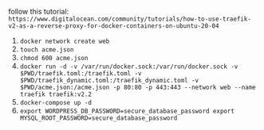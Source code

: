 follow this tutorial: `https://www.digitalocean.com/community/tutorials/how-to-use-traefik-v2-as-a-reverse-proxy-for-docker-containers-on-ubuntu-20-04`

1. `docker network create web`
2. `touch acme.json`
3. `chmod 600 acme.json`
4.  `docker run -d -v /var/run/docker.sock:/var/run/docker.sock -v $PWD/traefik.toml:/traefik.toml -v $PWD/traefik_dynamic.toml:/traefik_dynamic.toml -v $PWD/acme.json:/acme.json -p 80:80 -p 443:443 --network web --name traefik traefik:v2.2`
5. `docker-compose up -d`
6. `export WORDPRESS_DB_PASSWORD=secure_database_password
   export MYSQL_ROOT_PASSWORD=secure_database_password`